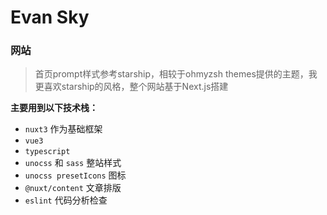 # Evan Sky

### 网站

> 首页prompt样式参考starship，相较于ohmyzsh themes提供的主题，我更喜欢starship的风格，整个网站基于Next.js搭建

**主要用到以下技术栈：**

+ `nuxt3` 作为基础框架
+ `vue3`
+ `typescript`
+ `unocss` 和 `sass` 整站样式
+ `unocss presetIcons` 图标
+ `@nuxt/content` 文章排版
+ `eslint` 代码分析检查
